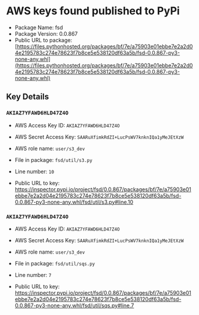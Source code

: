 # AWS keys found published to PyPi

* Package Name: fsd
* Package Version: 0.0.867
* Public URL to package: [https://files.pythonhosted.org/packages/bf/7e/a75903e01ebbe7e2a2d04e2195783c274e78623f7b8ce5e538120df63a5b/fsd-0.0.867-py3-none-any.whl](https://files.pythonhosted.org/packages/bf/7e/a75903e01ebbe7e2a2d04e2195783c274e78623f7b8ce5e538120df63a5b/fsd-0.0.867-py3-none-any.whl)

## Key Details

### `AKIAZ7YFAWD6HLD47Z4O`

* AWS Access Key ID: `AKIAZ7YFAWD6HLD47Z4O`
* AWS Secret Access Key: `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` 
* AWS role name: `user/s3_dev`
* File in package: `fsd/util/s3.py`
* Line number: `10`

* Public URL to key: https://inspector.pypi.io/project/fsd/0.0.867/packages/bf/7e/a75903e01ebbe7e2a2d04e2195783c274e78623f7b8ce5e538120df63a5b/fsd-0.0.867-py3-none-any.whl/fsd/util/s3.py#line.10



### `AKIAZ7YFAWD6HLD47Z4O`

* AWS Access Key ID: `AKIAZ7YFAWD6HLD47Z4O`
* AWS Secret Access Key: `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` 
* AWS role name: `user/s3_dev`
* File in package: `fsd/util/sqs.py`
* Line number: `7`

* Public URL to key: https://inspector.pypi.io/project/fsd/0.0.867/packages/bf/7e/a75903e01ebbe7e2a2d04e2195783c274e78623f7b8ce5e538120df63a5b/fsd-0.0.867-py3-none-any.whl/fsd/util/sqs.py#line.7


